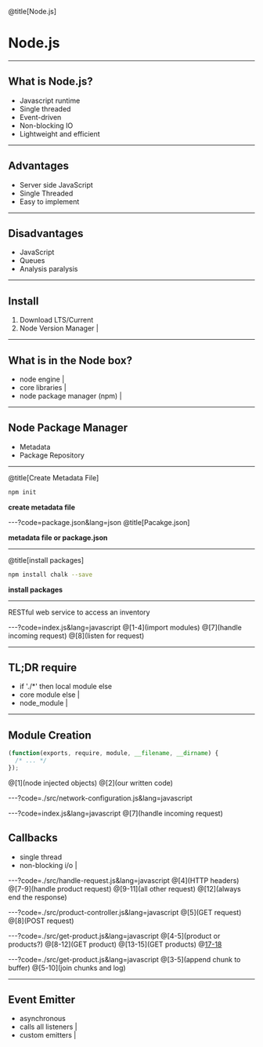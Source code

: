 @title[Node.js]
# Node.js

---

## What is Node.js?

- Javascript runtime
- Single threaded
- Event-driven
- Non-blocking IO
- Lightweight and efficient

---

## Advantages

- Server side JavaScript
- Single Threaded
- Easy to implement

---

## Disadvantages

* JavaScript
* Queues
* Analysis paralysis

---

## Install
1. Download LTS/Current
1. Node Version Manager |

---

## What is in the Node box?
- node engine |
- core libraries |
- node package manager (npm) |

---

## Node Package Manager
- Metadata
- Package Repository

---
@title[Create Metadata File]
```bash
npm init
```
**create metadata file**

---?code=package.json&lang=json
@title[Pacakge.json]

**metadata file or package.json**

---
@title[install packages]
```bash
npm install chalk --save
```
**install packages**

---

RESTful web service to access an inventory

---?code=index.js&lang=javascript
@[1-4](import modules)
@[7](handle incoming request)
@[8](listen for request)

---

## TL;DR require

- if './*' then local module else
- core module else |
- node_module |

---

## Module Creation
```javascript
(function(exports, require, module, __filename, __dirname) {
  /* ... */
});
```
@[1](node injected objects)
@[2](our written code)

---?code=./src/network-configuration.js&lang=javascript

---?code=index.js&lang=javascript
@[7](handle incoming request)

## Callbacks

- single thread
- non-blocking i/o |


---?code=./src/handle-request.js&lang=javascript
@[4](HTTP headers)
@[7-9](handle product request)
@[9-11](all other request)
@[12](always end the response)

---?code=./src/product-controller.js&lang=javascript
@[5](GET request)
@[8](POST request)

---?code=./src/get-product.js&lang=javascript
@[4-5](product or products?)
@[8-12](GET product)
@[13-15](GET products)
@[17-18](response)

---?code=./src/get-product.js&lang=javascript
@[3-5](append chunk to buffer)
@[5-10](join chunks and log)

---
## Event Emitter

- asynchronous
- calls all listeners |
- custom emitters |
